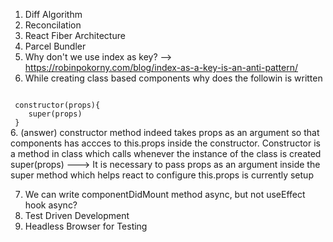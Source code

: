 1. Diff Algorithm 
2. Reconcilation
3. React Fiber Architecture
4. Parcel Bundler
5. Why don't we use index as key? --> https://robinpokorny.com/blog/index-as-a-key-is-an-anti-pattern/
6. While creating class based components why does the followin is written
<code>
 constructor(props){
    super(props)
 }
</code>
6. (answer) constructor method indeed takes props as an argument so that components has accces to this.props inside the constructor. Constructor is a method in class which calls whenever the instance of the class is created <br/>
super(props) ---> It is necessary to pass props as an argument inside the super method which helps react to configure this.props is currently setup

7. We can write componentDidMount method async, but not useEffect hook async?
8. Test Driven Development
9. Headless Browser for Testing
